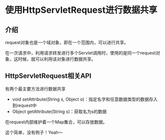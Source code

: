 # 使用HttpServletRequest进行数据共享



## 介绍

request对象也是一个域对象，即在一个范围内，可以进行共享。

在一次请求中，利用请求转发进行多个Servlet调用时，使用的是同一个request对象，这时候，就可以利用该对象进行数据共享。

## HttpServletRequest相关API

有两个最主要方法进行数据共享

- void setAttribute(String s, Object o)：指定名字和任意数据类型的数据存入到request中
- Object getAttribute(String s)：获取名为s的数据

在request内部维护着一个Map集合，可以存放数据。









这个简单，没有例子！Yeah～

